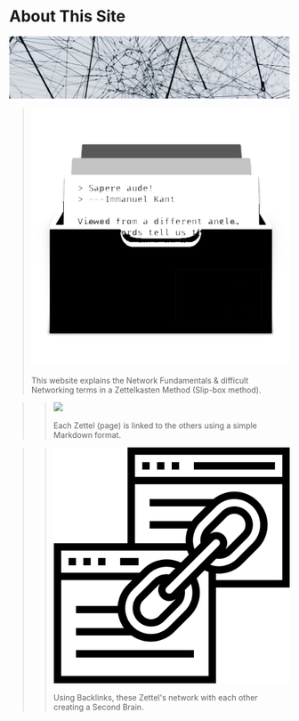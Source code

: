 # About This Site

![](.gitbook/assets/alina-grubnyak-ziqkhi7417a-unsplash.jpg)

> ![](.gitbook/assets/the-archive%20%281%29.png) 
>
> This website explains the Network Fundamentals & difficult Networking terms in a Zettelkasten Method \(Slip-box method\).

> > ![](.gitbook/assets/markdown.ico) 
> >
> > Each Zettel \(page\) is linked to the others using a simple Markdown format.

> > ![](.gitbook/assets/backlink.png) 
> >
> > Using Backlinks, these Zettel's network with each other creating a Second Brain.

